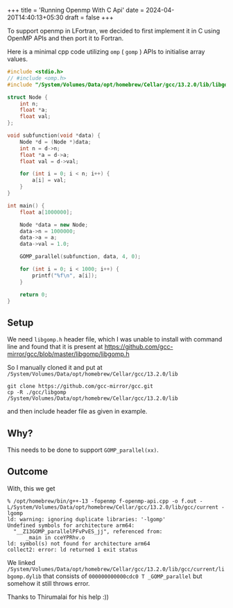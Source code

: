 +++
title = 'Running Openmp With C Api'
date = 2024-04-20T14:40:13+05:30
draft = false
+++

To support openmp in LFortran, we decided to first implement it in C using OpenMP APIs and then port it to Fortran.

Here is a minimal cpp code utilizing `omp` ( `gomp` ) APIs to initialise array values.

```cpp
#include <stdio.h>
// #include <omp.h>
#include "/System/Volumes/Data/opt/homebrew/Cellar/gcc/13.2.0/lib/libgomp/libgomp_g.h"

struct Node {
    int n;
    float *a;
    float val;
};

void subfunction(void *data) {
    Node *d = (Node *)data;
    int n = d->n;
    float *a = d->a;
    float val = d->val;

    for (int i = 0; i < n; i++) {
        a[i] = val;
    }
}

int main() {
    float a[1000000];

    Node *data = new Node;
    data->n = 1000000;
    data->a = a;
    data->val = 1.0;

    GOMP_parallel(subfunction, data, 4, 0);

    for (int i = 0; i < 1000; i++) {
        printf("%f\n", a[i]);
    }

    return 0;
}
```

## Setup 

We need `libgomp.h` header file, which I was unable to install with command line and found that it is present at https://github.com/gcc-mirror/gcc/blob/master/libgomp/libgomp.h

So I manually cloned it and put at `/System/Volumes/Data/opt/homebrew/Cellar/gcc/13.2.0/lib`

```
git clone https://github.com/gcc-mirror/gcc.git
cp -R ./gcc/libgomp /System/Volumes/Data/opt/homebrew/Cellar/gcc/13.2.0/lib
```

and then include header file as given in example.

## Why?

This needs to be done to support `GOMP_parallel(xx)`.

## Outcome

With, this we get 

```console
% /opt/homebrew/bin/g++-13 -fopenmp f-openmp-api.cpp -o f.out -L/System/Volumes/Data/opt/homebrew/Cellar/gcc/13.2.0/lib/gcc/current -lgomp 
ld: warning: ignoring duplicate libraries: '-lgomp'
Undefined symbols for architecture arm64:
  "__Z13GOMP_parallelPFvPvES_jj", referenced from:
      _main in cceYPRhv.o
ld: symbol(s) not found for architecture arm64
collect2: error: ld returned 1 exit status
```

We linked `/System/Volumes/Data/opt/homebrew/Cellar/gcc/13.2.0/lib/gcc/current/libgomp.dylib` that consists of `000000000000cdc0 T _GOMP_parallel` but somehow it still throws error. 

Thanks to Thirumalai for his help :))
